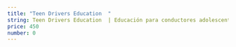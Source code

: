 ```yaml
---
title: "Teen Drivers Education  "
string: Teen Drivers Education  | Educación para conductores adolescentes
price: 450
number: 0
---
```

